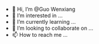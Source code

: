 - 👋 Hi, I’m @Guo Wenxiang
- 👀 I’m interested in ...
- 🌱 I’m currently learning ...
- 💞️ I’m looking to collaborate on ...
- 📫 How to reach me ...

<!---
Guo-Wen-Xiang/Guo-Wen-Xiang is a ✨ special ✨ repository because its `README.md` (this file) appears on your GitHub profile.
You can click the Preview link to take a look at your changes.
--->
